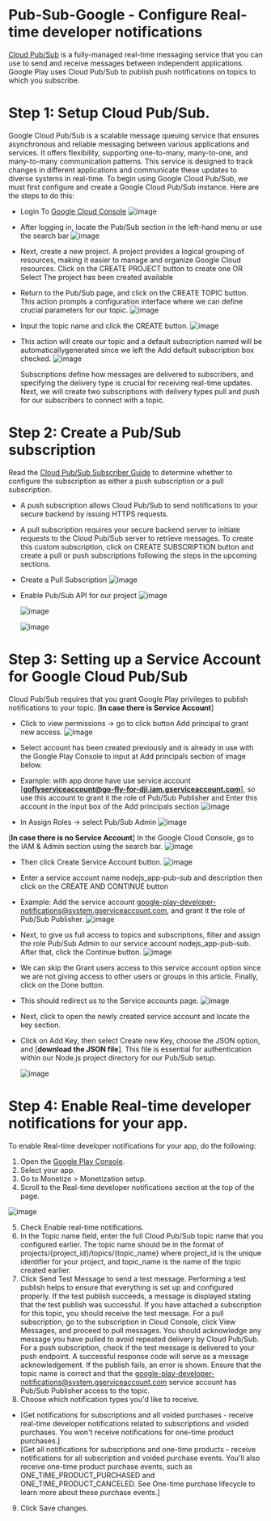 # Pub-Sub-Google - Configure Real-time developer notifications
[Cloud Pub/Sub](https://cloud.google.com/pubsub/) is a fully-managed real-time messaging service that you can use to send and receive messages between independent applications. Google Play uses Cloud Pub/Sub to publish push notifications on topics to which you subscribe.

# Step 1: Setup Cloud Pub/Sub.
Google Cloud Pub/Sub is a scalable message queuing service that ensures asynchronous and reliable messaging between various applications and services. It offers flexibility, supporting one-to-many, many-to-one, and many-to-many communication patterns. This service is designed to track changes in different applications and communicate these updates to diverse systems in real-time.
To begin using Google Cloud Pub/Sub, we must first configure and create a Google Cloud Pub/Sub instance. Here are the steps to do this:
- Login To [Google Cloud Console](https://console.cloud.google.com/)
    ![image](https://github.com/tuannd20/Pub-Sub-Google/assets/74279060/645a1340-65d3-460b-8ea2-94daf32cea50)
- After logging in, locate the Pub/Sub section in the left-hand menu or use the search bar
    ![image](https://github.com/tuannd20/Pub-Sub-Google/assets/74279060/2fed3728-d74a-45c2-ba93-7f7a5c30ce89)
- Next, create a new project. A project provides a logical grouping of resources, making it easier to manage and organize Google Cloud resources. Click on the CREATE PROJECT button to create one OR Select The project has been created available
- Return to the Pub/Sub page, and click on the CREATE TOPIC button. This action prompts a configuration interface where we can define crucial parameters for our topic.
    ![image](https://github.com/tuannd20/Pub-Sub-Google/assets/74279060/58b23dd8-24d8-4604-b9ab-82e8faad42bd)
- Input the topic name and click the CREATE button.
    ![image](https://github.com/tuannd20/Pub-Sub-Google/assets/74279060/dd972315-e894-47aa-9383-f00ff98213ed)
- This action will create our topic and a default subscription named will be automaticallygenerated since we left the Add default subscription box checked.
     ![image](https://github.com/tuannd20/Pub-Sub-Google/assets/74279060/f9fdb890-c082-4509-bf41-e5788b07a3b1)
  
  Subscriptions define how messages are delivered to subscribers, and specifying the delivery type is crucial for receiving real-time updates. Next, we will create two subscriptions with delivery types pull and push for our subscribers to connect with a topic.

# Step 2: Create a Pub/Sub subscription
Read the [Cloud Pub/Sub Subscriber Guide](https://cloud.google.com/pubsub/subscriber) to determine whether to configure the subscription as either a push subscription or a pull subscription.
  - A push subscription allows Cloud Pub/Sub to send notifications to your secure backend by issuing HTTPS requests.
  - A pull subscription requires your secure backend server to initiate requests to the Cloud Pub/Sub server to retrieve messages.
To create this custom subscription, click on CREATE SUBSCRIPTION button and create a pull or push subscriptions following the steps in the upcoming sections.
- Create a Pull Subscription
   ![image](https://github.com/tuannd20/Pub-Sub-Google/assets/74279060/9b1ea6b0-450f-45b2-b315-971f9d79c68b)
-  Enable Pub/Sub API for our project
   ![image](https://github.com/tuannd20/Pub-Sub-Google/assets/74279060/9a8779ee-954e-456c-a4c2-26f723700fbe)

   ![image](https://github.com/tuannd20/Pub-Sub-Google/assets/74279060/86befdf0-e253-420f-8a2b-558f73e9323a)

   ![image](https://github.com/tuannd20/Pub-Sub-Google/assets/74279060/93f8a5c0-75c4-43a9-92c3-fada1c9737ee)


# Step 3: Setting up a Service Account for Google Cloud Pub/Sub

Cloud Pub/Sub requires that you grant Google Play privileges to publish notifications to your topic.
[**In case there is Service Account**]
- Click to view permissions -> go to click button Add principal to grant new access.
    ![image](https://github.com/tuannd20/Pub-Sub-Google/assets/74279060/c4c57542-79de-4aff-97ec-e14c450d29db)

- Select account has been created previously and is already in use with the Google Play Console to input at Add principals section of image below.
- Example: with app drone have use service account [**goflyserviceaccount@go-fly-for-dji.iam.gserviceaccount.com**], so use this account to grant it the role of Pub/Sub Publisher and Enter this account in the input box of the Add principals section
    ![image](https://github.com/tuannd20/Pub-Sub-Google/assets/74279060/0cae95a0-0cd7-4273-9a2e-258307e92271)

- In Assign Roles -> select Pub/Sub Admin
    ![image](https://github.com/tuannd20/Pub-Sub-Google/assets/74279060/e03f60ac-67b3-46f3-94a1-91d5ff3267f9)


[**In case there is no Service Account**]
In the Google Cloud Console, go to the IAM & Admin section using the search bar.
  ![image](https://github.com/tuannd20/Pub-Sub-Google/assets/74279060/8d6985a0-e7a6-4572-ba67-314c7dec4ea6)

- Then click Create Service Account button.
  ![image](https://github.com/tuannd20/Pub-Sub-Google/assets/74279060/bd200cb4-1c4f-4aeb-b4d2-be3307837b69)

- Enter a service account name nodejs_app-pub-sub and description then click on the CREATE AND CONTINUE button
- Example: Add the service account google-play-developer-notifications@system.gserviceaccount.com, and grant it the role of Pub/Sub Publisher.
  ![image](https://github.com/tuannd20/Pub-Sub-Google/assets/74279060/474b76e6-81e3-40ca-a048-db6784f483e4)

- Next, to give us full access to topics and subscriptions, filter and assign the role Pub/Sub Admin to our service account nodejs_app-pub-sub. After that, click the Continue button.
   ![image](https://github.com/tuannd20/Pub-Sub-Google/assets/74279060/5fe41217-4045-4093-8d11-cb841c732fe9)

- We can skip the Grant users access to this service account option since we are not giving access to other users or groups in this article. Finally, click on the Done button.
- This should redirect us to the Service accounts page.
   ![image](https://github.com/tuannd20/Pub-Sub-Google/assets/74279060/7118945f-6646-48dd-b3f1-198b8e788fb8)

- Next, click to open the newly created service account and locate the key section.

- Click on Add Key, then select Create new Key, choose the JSON option, and [**download the JSON file**]. This file is essential for authentication within our Node.js project directory for our Pub/Sub setup.

  ![image](https://github.com/tuannd20/Pub-Sub-Google/assets/74279060/17b527c8-2e07-4261-83e0-8bd3c9085996)

# Step 4: Enable Real-time developer notifications for your app.
To enable Real-time developer notifications for your app, do the following:
1. Open the [Google Play Console](https://play.google.com/console/).
2. Select your app.
3. Go to Monetize > Monetization setup.
4. Scroll to the Real-time developer notifications section at the top of the page.

  ![image](https://github.com/tuannd20/Pub-Sub-Google/assets/74279060/88c5a657-488b-4730-918b-ddff7b159566)
  
5. Check Enable real-time notifications.
6. In the Topic name field, enter the full Cloud Pub/Sub topic name that you configured earlier. The topic name should be in the format of projects/{project_id}/topics/{topic_name} where project_id is the unique identifier for your project, and topic_name is the name of the topic created earlier.
7. Click Send Test Message to send a test message. Performing a test publish helps to ensure that everything is set up and configured properly. If the test publish succeeds, a message is displayed stating that the test publish was successful. If you have attached a subscription for this topic, you should receive the test message.
For a pull subscription, go to the subscription in Cloud Console, click View Messages, and proceed to pull messages. You should acknowledge any message you have pulled to avoid repeated delivery by Cloud Pub/Sub. For a push subscription, check if the test message is delivered to your push endpoint. A successful response code will serve as a message acknowledgement.
If the publish fails, an error is shown. Ensure that the topic name is correct and that the google-play-developer-notifications@system.gserviceaccount.com service account has Pub/Sub Publisher access to the topic.
8. Choose which notification types you'd like to receive.
- [Get notifications for subscriptions and all voided purchases - receive real-time developer notifications related to subscriptions and voided purchases. You won't receive notifications for one-time product purchases.]
- [Get all notifications for subscriptions and one-time products - receive notifications for all subscription and voided purchase events. You'll also receive one-time product purchase events, such as ONE_TIME_PRODUCT_PURCHASED and ONE_TIME_PRODUCT_CANCELED. See One-time purchase lifecycle to learn more about these purchase events.]
9. Click Save changes.
